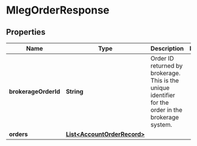 

# MlegOrderResponse


## Properties

| Name | Type | Description | Notes |
|------------ | ------------- | ------------- | -------------|
|**brokerageOrderId** | **String** | Order ID returned by brokerage. This is the unique identifier for the order in the brokerage system. |  |
|**orders** | [**List&lt;AccountOrderRecord&gt;**](AccountOrderRecord.md) |  |  |



